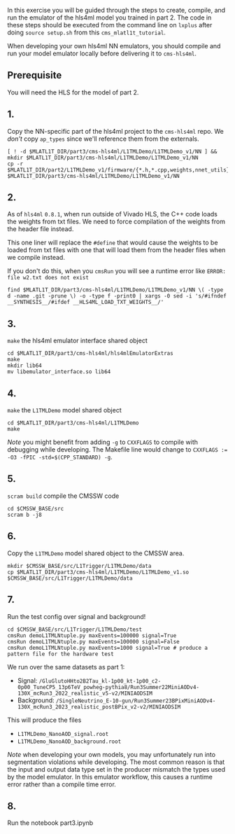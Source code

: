 In this exercise you will be guided through the steps to create, compile, and run the emulator of the hls4ml model you trained in part 2. The code in these steps should be executed from the command line on `lxplus` after doing `source setup.sh` from this `cms_mlatl1t_tutorial`.

When developing your own hls4ml NN emulators, you should compile and run your model emulator locally before delivering it to `cms-hls4ml`.

## Prerequisite

You will need the HLS for the model of part 2.

## 1.

Copy the NN-specific part of the hls4ml project to the `cms-hls4ml` repo. We _don't_ copy `ap_types` since we'll reference them from the externals.

```shell
[ ! -d $MLATL1T_DIR/part3/cms-hls4ml/L1TMLDemo/L1TMLDemo_v1/NN ] && mkdir $MLATL1T_DIR/part3/cms-hls4ml/L1TMLDemo/L1TMLDemo_v1/NN
cp -r $MLATL1T_DIR/part2/L1TMLDemo_v1/firmware/{*.h,*.cpp,weights,nnet_utils} $MLATL1T_DIR/part3/cms-hls4ml/L1TMLDemo/L1TMLDemo_v1/NN
```

## 2.

As of `hls4ml` `0.8.1`, when run outside of Vivado HLS, the C++ code loads the weights from txt files. We need to force compilation of the weights from the header file instead. 

This one liner will replace the `#define` that would cause the weights to be loaded from txt files with one that will load them from the header files when we compile instead.

If you don't do this, when you `cmsRun` you will see a runtime error like `ERROR: file w2.txt does not exist`

```shell
find $MLATL1T_DIR/part3/cms-hls4ml/L1TMLDemo/L1TMLDemo_v1/NN \( -type d -name .git -prune \) -o -type f -print0 | xargs -0 sed -i 's/#ifndef __SYNTHESIS__/#ifdef __HLS4ML_LOAD_TXT_WEIGHTS__/'
```

## 3.

`make` the hls4ml emulator interface shared object

```shell
cd $MLATL1T_DIR/part3/cms-hls4ml/hls4mlEmulatorExtras
make
mkdir lib64
mv libemulator_interface.so lib64
```

## 4.

`make` the `L1TMLDemo` model shared object

```shell
cd $MLATL1T_DIR/part3/cms-hls4ml/L1TMLDemo
make
```

*Note* you might benefit from adding `-g` to `CXXFLAGS` to compile with debugging while developing.
The Makefile line would change to `CXXFLAGS := -O3 -fPIC -std=$(CPP_STANDARD) -g`.


## 5.

`scram build` compile the CMSSW code

```shell
cd $CMSSW_BASE/src
scram b -j8
```

## 6.

Copy the `L1TMLDemo` model shared object to the CMSSW area.

```shell
mkdir $CMSSW_BASE/src/L1Trigger/L1TMLDemo/data
cp $MLATL1T_DIR/part3/cms-hls4ml/L1TMLDemo/L1TMLDemo_v1.so $CMSSW_BASE/src/L1Trigger/L1TMLDemo/data
```

## 7.

Run the test config over signal and background!

```shell
cd $CMSSW_BASE/src/L1Trigger/L1TMLDemo/test
cmsRun demoL1TMLNtuple.py maxEvents=100000 signal=True
cmsRun demoL1TMLNtuple.py maxEvents=100000 signal=False
cmsRun demoL1TMLNtuple.py maxEvents=1000 signal=True # produce a pattern file for the hardware test
```

We run over the same datasets as part 1:
- Signal: `/GluGlutoHHto2B2Tau_kl-1p00_kt-1p00_c2-0p00_TuneCP5_13p6TeV_powheg-pythia8/Run3Summer22MiniAODv4-130X_mcRun3_2022_realistic_v5-v2/MINIAODSIM`
- Background: `/SingleNeutrino_E-10-gun/Run3Summer23BPixMiniAODv4-130X_mcRun3_2023_realistic_postBPix_v2-v2/MINIAODSIM`

This will produce the files
- `L1TMLDemo_NanoAOD_signal.root`
- `L1TMLDemo_NanoAOD_background.root`

*Note* when developing your own models, you may unfortunately run into segmentation violations while developing. The most common reason is that the input and output data type set in the producer mismatch the types used by the model emulator. In this emulator workflow, this causes a runtime error rather than a compile time error.

## 8.

Run the notebook part3.ipynb
